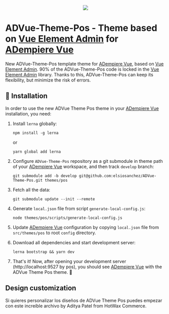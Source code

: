 <p align="center">
  <img src="https://upload.wikimedia.org/wikipedia/commons/b/b1/Adempiere-logo.png" />
</p>

# ADVue-Theme-Pos - Theme based on [Vue Element Admin](https://panjiachen.github.io/vue-element-admin-site) for [ADempiere Vue](https://github.com/adempiere/adempiere-vue)

New ADVue-Theme-Pos template theme for [ADempiere Vue](https://github.com/adempiere/adempiere-vue), based on [Vue Element Admin](https://panjiachen.github.io/vue-element-admin-site/). 90% of the ADVue-Theme-Pos code is locked in the [Vue Element Admin](https://panjiachen.github.io/vue-element-admin-site) library. Thanks to this, ADVue-Theme-Pos can keep its flexibility, but minimize the risk of errors.

## 🔌  Installation
In order to use the new ADVue Theme Pos theme in your [ADempiere Vue](https://github.com/adempiere/adempiere-vue) installation, you need:

1. Install `lerna` globally:

   ```
   npm install -g lerna
   ```

   or

   ```
   yarn global add lerna
   ```

1. Configure `ADVue-Theme-Pos` repository as a git submodule in theme path of your [ADempiere Vue](https://github.com/adempiere/adempiere-vue) workspace, and then track `develop` branch:

   ```
   git submodule add -b develop git@github.com:elsiosanchez/ADVue-Theme-Pos.git themes/pos
   ```

1. Fetch all the data:

   ```
   git submodule update --init --remote
   ```
1. Generate `local.json` file from script `generate-local-config.js`:
   ```
   node themes/pos/scripts/generate-local-config.js
   ```
1. Update [ADempiere Vue](https://github.com/adempiere/adempiere-vue) configuration by copying `local.json` file from `src/themes/pos` to root `config` directory.

1. Download all dependencies and start development server:

   ```
   lerna bootstrap && yarn dev
   ```

1. That's it! Now, after opening your development server (http://localhost:9527 by pos), you should see [ADempiere Vue](https://github.com/adempiere/adempiere-vue) with the ADVue Theme Pos theme. 🎉

## Design customization

Si quieres personalizar los diseños de ADVue Theme Pos puedes empezar con este increíble archivo by Aditya Patel from HotWax Commerce.
